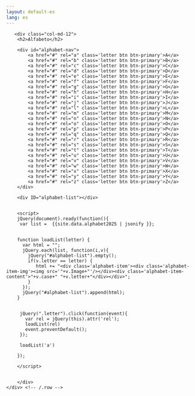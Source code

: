 ```yaml
---
layout: default-es
lang: es
---
```

    
<div class='container'>
     <div class="row">
	      
       <div class="col-md-12">
		<h2>Alfabeto</h2>
		
		<div id="alphabet-nav">
		    <a href="#" rel="a" class='letter btn btn-primary'>A</a>
		    <a href="#" rel="b" class='letter btn btn-primary'>B</a>
		    <a href="#" rel="c" class='letter btn btn-primary'>C</a>
		    <a href="#" rel="d" class='letter btn btn-primary'>D</a>
		    <a href="#" rel="e" class='letter btn btn-primary'>E</a>
		    <a href="#" rel="f" class='letter btn btn-primary'>F</a>
		    <a href="#" rel="g" class='letter btn btn-primary'>G</a>
		    <a href="#" rel="h" class='letter btn btn-primary'>H</a>
		    <a href="#" rel="i" class='letter btn btn-primary'>I</a>
		    <a href="#" rel="j" class='letter btn btn-primary'>J</a>
		    <a href="#" rel="l" class='letter btn btn-primary'>L</a>
		    <a href="#" rel="m" class='letter btn btn-primary'>M</a>
		    <a href="#" rel="n" class='letter btn btn-primary'>N</a>
		    <a href="#" rel="o" class='letter btn btn-primary'>O</a>
		    <a href="#" rel="p" class='letter btn btn-primary'>P</a>
		    <a href="#" rel="q" class='letter btn btn-primary'>Q</a>
		    <a href="#" rel="r" class='letter btn btn-primary'>R</a>
		    <a href="#" rel="s" class='letter btn btn-primary'>S</a>
		    <a href="#" rel="t" class='letter btn btn-primary'>T</a>
		    <a href="#" rel="u" class='letter btn btn-primary'>U</a>
		    <a href="#" rel="v" class='letter btn btn-primary'>V</a>
		    <a href="#" rel="w" class='letter btn btn-primary'>W</a>
		    <a href="#" rel="x" class='letter btn btn-primary'>X</a>
		    <a href="#" rel="y" class='letter btn btn-primary'>Y</a>
		    <a href="#" rel="z" class='letter btn btn-primary'>Z</a>
		</div>

		<div ID="alphabet-list"></div>
		
		
		<script>
		jQuery(document).ready(function(){
		 var list =  {{site.data.alphabet2025 | jsonify }};


		function loadList(letter) {
		  var html = "";
		  jQuery.each(list, function(i,v){
		    jQuery("#alphabet-list").empty();
		    if(v.letter == letter) {
		       html += "<div class='alphabet-item'><div class='alphabet-item-img'><img src='"+v.Image+"'/></div><div class='alphabet-item-content'>"+v.case+" "+v.letter+"</div></div>";
		    }
		  });
		  jQuery("#alphabet-list").append(html);
		}
		
		
		 jQuery(".letter").click(function(event){
		   var rel = jQuery(this).attr('rel');
		   loadList(rel)
		   event.preventDefault();
		 });
		 
		 loadList('a')
		 
		});
		
		</script>

  
        </div>
	</div> <!-- /.row -->
</div> <!-- /.container -->


